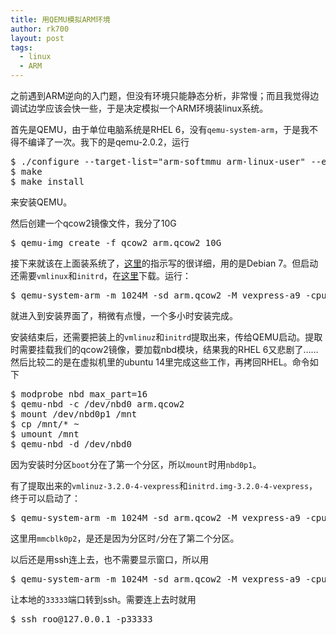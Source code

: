 ```yaml
---
title: 用QEMU模拟ARM环境
author: rk700
layout: post
tags:
  - linux
  - ARM
---
```


之前遇到ARM逆向的入门题，但没有环境只能静态分析，非常慢；而且我觉得边调试边学应该会快一些，于是决定模拟一个ARM环境装linux系统。

首先是QEMU，由于单位电脑系统是RHEL 6，没有`qemu-system-arm`，于是我不得不编译了一次。我下的是qemu-2.0.2，运行

<pre>
$ ./configure --target-list="arm-softmmu arm-linux-user" --enable-sdl --prefix=/usr
$ make
$ make install
</pre>

来安装QEMU。

然后创建一个qcow2镜像文件，我分了10G

<pre>$ qemu-img create -f qcow2 arm.qcow2 10G</pre>

接下来就该在上面装系统了，[这里](https://gist.github.com/bdsatish/7476239)的指示写的很详细，用的是Debian 7。但启动还需要`vmlinux`和`initrd`，在[这里](http://ftp.debian.org/debian/dists/wheezy/main/installer-armhf/current/images/vexpress/netboot/)下载。运行：

<pre>$ qemu-system-arm -m 1024M -sd arm.qcow2 -M vexpress-a9 -cpu cortex-a9 -kernel ../Downloads/vmlinuz-3.2.0-4-vexpress -initrd ../Downloads/initrd.gz -append "root=/dev/ram" -no-reboot</pre>

就进入到安装界面了，稍微有点慢，一个多小时安装完成。

安装结束后，还需要把装上的`vmlinuz`和`initrd`提取出来，传给QEMU启动。提取时需要挂载我们的qcow2镜像，要加载nbd模块，结果我的RHEL 6又悲剧了……然后比较二的是在虚拟机里的ubuntu 14里完成这些工作，再拷回RHEL。命令如下

<pre>
$ modprobe nbd max_part=16
$ qemu-nbd -c /dev/nbd0 arm.qcow2
$ mount /dev/nbd0p1 /mnt
$ cp /mnt/* ~
$ umount /mnt
$ qemu-nbd -d /dev/nbd0
</pre>

因为安装时分区`boot`分在了第一个分区，所以`mount`时用`nbd0p1`。

有了提取出来的`vmlinuz-3.2.0-4-vexpress`和`initrd.img-3.2.0-4-vexpress`，终于可以启动了：

<pre>$ qemu-system-arm -m 1024M -sd arm.qcow2 -M vexpress-a9 -cpu cortex-a9 -kernel vmlinuz-3.2.0-4-vexpress -initrd initrd.img-3.2.0-4-vexpress -append "root=/dev/mmcblk0p2"</pre>

这里用`mmcblk0p2`，是还是因为分区时`/`分在了第二个分区。

以后还是用ssh连上去，也不需要显示窗口，所以用

<pre>$ qemu-system-arm -m 1024M -sd arm.qcow2 -M vexpress-a9 -cpu cortex-a9 -kernel vmlinuz-3.2.0-4-vexpress -initrd initrd.img-3.2.0-4-vexpress -append "root=/dev/mmcblk0p2" -display none -redir tcp:33333::22 &</pre>

让本地的`33333`端口转到ssh。需要连上去时就用

<pre>$ ssh roo@127.0.0.1 -p33333</pre>
